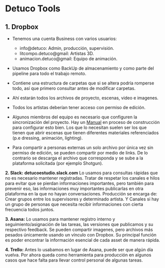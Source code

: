 # Detuco Tools

## 1. Dropbox
- Tenemos una cuenta Business con varios usuarios:
  - info@detuco: Admin, producción, supervisión.
  - litcompo.detuco@gmail: Artistas 3D.
  - animacion.detuco@gmail: Equipo de animación.

- Usamos Dropbox como BackUp de almacenamiento y como parte del pipeline para todo el trabajo remoto.
- Contiene una estructura de carpetas que si se altera podría romperse todo, así que primero consultar antes de modificar carpetas.
- Ahí estarán todos los archivos de proyecto, escenas, video e imagenes.
- Todos los artistas deberían tener acceso con permiso de edición.
- Algunos miembros del equipo es necesario que configuren la sincronización del proyecto. Hay un [Manual](https://torchpad.com/workspace/wikis/wikidetuco/pages/Who-is-Detuco/Setting+the+Pipeline) en proceso de construcción para configurar esto bien. Los que lo necesitan suelen ser los que tienen que abrir escenas que tienen diferentes materiales referenciados (p.e dressing, animación, lighting).
- Para compartir a personas externas un solo archivo por única vez sin permiso de edición, se pueden compartir por medio de links. De lo contrario se descarga el archivo que corresponda y se sube a la plataforma solicitada (por ejemplo Shotgun). 

**2. Slack:**
**detucoestudio.slack.com**
Lo usamos para consultas rápidas que no es necesario mantener registradas. Tratar de respetar los canales e hilos para evitar que se pierdan informaciones importantes, pero también para prevenir eso, las informaciones muy importantes publicarlas en otra plataforma en la que no hayan conversaciones.
Producción se encarga de: Crear grupos entre los supervisores y determinado artista. Y Canales si hay un grupo de personas que necesita recibir informaciones con cierta frecuencia todos juntos. 

**3. Asana:**
Lo usamos para mantener registro interno y seguimiento/asignación de las tareas, las versiones que publicamos y su respectivo feedback. Se pueden compartir imagenes, pero archivos más pesados únicamente usando un vínculo con Dropbox. Su principal función es poder encontrar la información esencial de cada asset de manera rápida.

**4. Trello:**
Antes lo usabamos en lugar de Asana, puede ser que algún día vuelva. Por ahora queda como herramienta para producción en algunos casos que hace falta para llevar control personal de algunas tareas.

